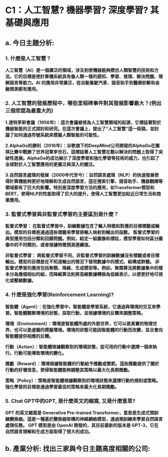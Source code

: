 # C1：人工智慧? 機器學習? 深度學習? 其基礎與應用
## a. 今日主題分析:

### 1. 什麼是人工智慧？

**人工智慧（AI）是一個廣泛的領域，涉及到使機器能夠模仿人類智慧的技術和方法。它的目標是使計算機系統具有像人類一樣的感知、學習、推理、解決問題、理解語言等能力。AI 的應用非常廣泛，從自動駕駛汽車、語音助手到醫療診斷和金融預測都有應用。**

### 2. 人工智慧的發展歷程中，哪些里程碑事件對其發展影響最大？(例出三個您認為最重大的)

**1.達特茅斯會議（1956年）：這次會議被視為人工智慧領域的起源，它標誌著對於機器智能的正式探討和研究。在這次會議上，提出了“人工智慧”這一術語，並討論了如何通過符號系統來模擬人類智能的可能性。**

**2.AlphaGo的勝利（2016年）：谷歌旗下的DeepMind公司開發的AlphaGo在圍棋比賽中戰勝了世界冠軍李世石，這標誌著人工智慧在難以解決的問題上取得了突破性進展。AlphaGo的成功展示了深度學習和強化學習等技術的威力，也引起了全球對於人工智慧應用的更廣泛與深入的關注。**

**3.自然語言處理的發展（2000年代至今）：自然語言處理（NLP）的快速發展使得計算機能夠更好地理解和生成自然語言，這在搜索引擎、語音助手、機器翻譯等領域都有了巨大的影響。特別是深度學習方法的應用，如Transformer模型和BERT，使得NLP的性能取得了巨大的提升，使得人工智慧更加貼近日常生活和商業應用。**

### 3. 監督式學習與非監督式學習的主要區別是什麼？

**監督式學習：
在監督式學習中，訓練數據包含了輸入特徵和對應的目標標籤或輸出。模型的目標是通過這些標籤來學習將輸入映射到輸出的函數。
監督式學習的典型應用包括分類和回歸問題。例如，給定一組圖像和標註，模型學習如何區分圖像中的不同類別，或者根據特徵預測連續值。**

**非監督式學習：
與監督式學習不同，非監督式學習的訓練數據沒有標籤或者目標輸出。模型的目標是在不知道輸出的情況下發現數據中的模式、結構或群體。
非監督式學習的應用包括聚類、降維、生成模型等。例如，聚類算法將數據集中的樣本分為幾個相似的組，而降維算法則將高維數據轉換為低維表示，以便更好地可視化或壓縮數據。**

### 4. 什麼是強化學習(Reinforcement Learning)?

**智能體（Agent）：在強化學習中，智能體是學習系統，它通過與環境的交互來學習。智能體觀察環境的狀態，採取行動，並根據環境的反饋來調整策略。**

**環境（Environment）：環境是智能體所處的外部世界，它可以是真實的物理世界，也可以是虛擬的模擬環境。環境的狀態可能因智能體的行動而改變，並且會向智能體提供相應的反饋。**

**行動（Action）：智能體根據觀察到的環境狀態，從可用的行動中選擇一個來執行。行動可能導致環境的變化。**

**獎勵（Reward）：環境根據智能體的行動給予獎勵或懲罰。這些獎勵提供了關於行動的好壞信息，使得智能體能夠調整其策略以最大化長期獎勵。**

**策略（Policy）：策略是智能體根據觀察到的環境狀態來選擇行動的規則或策略。強化學習的目標是通過學習最佳的策略來最大化長期獎勵。**

### 5. Chat GPT中的GPT, 是什麼英文的縮寫, 又是什麼意思?

**GPT 的英文縮寫是 Generative Pre-trained Transformer，意思是生成式預訓練變換器。這是一種基於變換器架構的神經網絡模型，通過預訓練來學習自然語言處理任務。 GPT 模型是由 OpenAI 開發的，其目前最新的版本是 GPT-3，它在自然語言理解和生成方面取得了很大的成功。**

## b. 產業分析: 找出三家與今日主題高度相關的公司:
